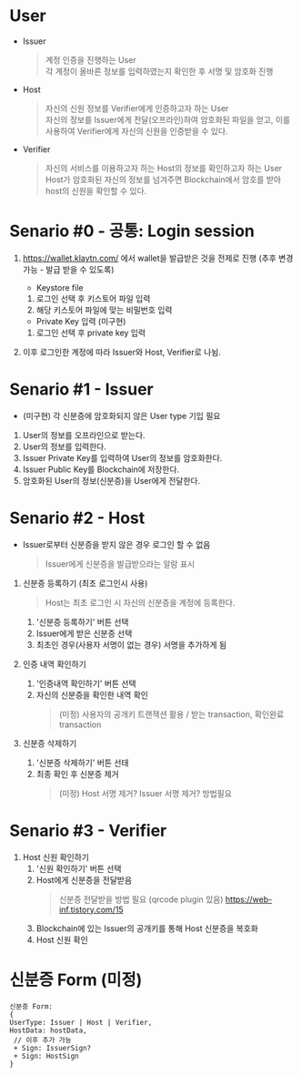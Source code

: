 # User
- Issuer
    > 계정 인증을 진행하는 User <br>
        각 계정이 올바른 정보를 입력하였는지 확인한 후 서명 및 암호화 진행 
- Host
    > 자신의 신원 정보를 Verifier에게 인증하고자 하는 User <br>
        자신의 정보를 Issuer에게 전달(오프라인)하여 암호화된 파일을 얻고, 이를 사용하여 Verifier에게 자신의 신원을 인증받을 수 있다.  
- Verifier
    > 자신의 서비스를 이용하고자 하는 Host의 정보를 확인하고자 하는 User <br>
        Host가 암호화된 자신의 정보를 넘겨주면 Blockchain에서 암호를 받아 host의 신원을 확인할 수 있다.
             
             
# Senario #0 - 공통: Login session
1. https://wallet.klaytn.com/ 에서 wallet을 발급받은 것을 전제로 진행 (추후 변경 가능 - 발급 받을 수 있도록)
    - Keystore file
    1. 로그인 선택 후 키스토어 파일 입력
    2. 해당 키스토어 파일에 맞는 비밀번호 입력
    
    - Private Key 입력 (미구현)
    1. 로그인 선택 후 private key 입력
   
2. 이후 로그인한 계정에 따라 Issuer와 Host, Verifier로 나뉨.
     
# Senario #1 - Issuer
- (미구현) 각 신분증에 암호화되지 않은 User type 기입 필요
1. User의 정보를 오프라인으로 받는다. 
2. User의 정보를 입력한다.
3. Issuer Private Key를 입력하여 User의 정보를 암호화한다.
4. Issuer Public Key를 Blockchain에 저장한다.
5. 암호화된 User의 정보(신분증)을 User에게 전달한다.

# Senario #2 - Host
- Issuer로부터 신분증을 받지 않은 경우 로그인 할 수 없음
    > Issuer에게 신분증을 발급받으라는 알람 표시 
1. 신분증 등록하기 (최초 로그인시 사용)
    > Host는 최초 로그인 시 자신의 신분증을 계정에 등록한다.
    1. '신분증 등록하기' 버튼 선택
    2. Issuer에게 받은 신분증 선택
    3. 최초인 경우(사용자 서명이 없는 경우) 서명을 추가하게 됨

2. 인증 내역 확인하기
    1. '인증내역 확인하기' 버튼 선택
    2. 자신의 신분증을 확인한 내역 확인
        > (미정) 사용자의 공개키 트랜잭션 활용 / 받는 transaction, 확인완료 transaction

3. 신분증 삭제하기
    1. '신분증 삭제하기' 버튼 선태
    2. 최종 확인 후 신분증 제거  
        > (미정) Host 서명 제거? Issuer 서명 제거? 방법필요

# Senario #3 - Verifier
1. Host 신원 확인하기
    1. '신원 확인하기' 버튼 선택
    2. Host에게 신분증을 전달받음
        > 신분증 전달받을 방법 필요 (qrcode plugin 있음) https://web-inf.tistory.com/15
    3. Blockchain에 있는 Issuer의 공개키를 통해 Host 신분증을 복호화
    4. Host 신원 확인
    
# 신분증 Form (미정)
~~~
신분증 Form:
{
UserType: Issuer | Host | Verifier,
HostData: hostData,
 // 이후 추가 가능
 + Sign: IssuerSign?
 + Sign: HostSign 
}
~~~
